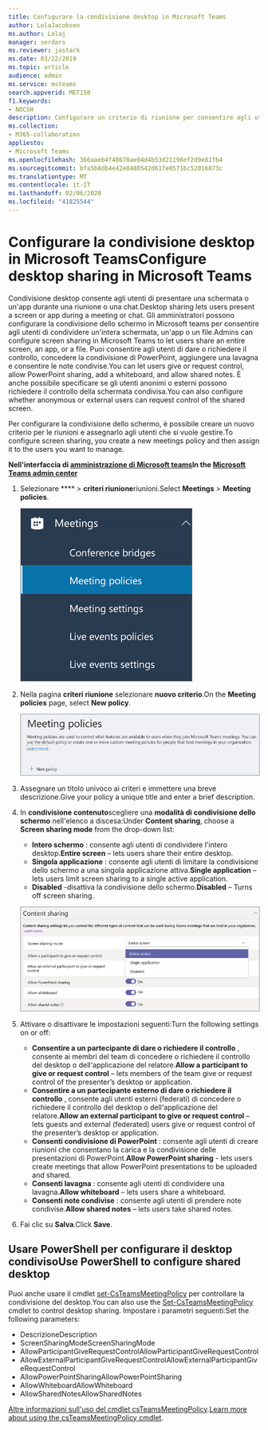 ```yaml
---
title: Configurare la condivisione desktop in Microsoft Teams
author: LolaJacobsen
ms.author: Lolaj
manager: serdars
ms.reviewer: jastark
ms.date: 03/22/2019
ms.topic: article
audience: admin
ms.service: msteams
search.appverid: MET150
f1.keywords:
- NOCSH
description: Configurare un criterio di riunione per consentire agli utenti di condividere i loro desktop in chat o riunioni di Teams
ms.collection:
- M365-collaboration
appliesto:
- Microsoft Teams
ms.openlocfilehash: 366aaeb4f48670ae04d4b53d21196ef2d9e81fb4
ms.sourcegitcommit: bfa5b8db4e42e0480542d61fe05716c52016873c
ms.translationtype: MT
ms.contentlocale: it-IT
ms.lasthandoff: 02/06/2020
ms.locfileid: "41825544"
---
```

<a name="configure-desktop-sharing-in-microsoft-teams"></a><span data-ttu-id="ba6a2-103">Configurare la condivisione desktop in Microsoft Teams</span><span class="sxs-lookup"><span data-stu-id="ba6a2-103">Configure desktop sharing in Microsoft Teams</span></span>
============================================

<span data-ttu-id="ba6a2-104">Condivisione desktop consente agli utenti di presentare una schermata o un'app durante una riunione o una chat.</span><span class="sxs-lookup"><span data-stu-id="ba6a2-104">Desktop sharing lets users present a screen or app during a meeting or chat.</span></span> <span data-ttu-id="ba6a2-105">Gli amministratori possono configurare la condivisione dello schermo in Microsoft teams per consentire agli utenti di condividere un'intera schermata, un'app o un file.</span><span class="sxs-lookup"><span data-stu-id="ba6a2-105">Admins can configure screen sharing in Microsoft Teams to let users share an entire screen, an app, or a file.</span></span> <span data-ttu-id="ba6a2-106">Puoi consentire agli utenti di dare o richiedere il controllo, concedere la condivisione di PowerPoint, aggiungere una lavagna e consentire le note condivise.</span><span class="sxs-lookup"><span data-stu-id="ba6a2-106">You can let users give or request control, allow PowerPoint sharing, add a whiteboard, and allow shared notes.</span></span> <span data-ttu-id="ba6a2-107">È anche possibile specificare se gli utenti anonimi o esterni possono richiedere il controllo della schermata condivisa.</span><span class="sxs-lookup"><span data-stu-id="ba6a2-107">You can also configure whether anonymous or external users can request control of the shared screen.</span></span>

<span data-ttu-id="ba6a2-108">Per configurare la condivisione dello schermo, è possibile creare un nuovo criterio per le riunioni e assegnarlo agli utenti che si vuole gestire.</span><span class="sxs-lookup"><span data-stu-id="ba6a2-108">To configure screen sharing, you create a new meetings policy and then assign it to the users you want to manage.</span></span>

<span data-ttu-id="ba6a2-109">**Nell'interfaccia di [amministrazione di Microsoft teams](https://admin.teams.microsoft.com/)**</span><span class="sxs-lookup"><span data-stu-id="ba6a2-109">**In the [Microsoft Teams admin center](https://admin.teams.microsoft.com/)**</span></span>

1. <span data-ttu-id="ba6a2-110">Selezionare \*\*\*\* > **criteri riunione**riunioni.</span><span class="sxs-lookup"><span data-stu-id="ba6a2-110">Select **Meetings** > **Meeting policies**.</span></span>

    ![Schermata che mostra i criteri riunione selezionati](media/configure-desktop-sharing-image1.png)

2. <span data-ttu-id="ba6a2-112">Nella pagina **criteri riunione** selezionare **nuovo criterio**.</span><span class="sxs-lookup"><span data-stu-id="ba6a2-112">On the **Meeting policies** page, select **New policy**.</span></span>

    ![Schermata che mostra il messaggio criteri riunione](media/configure-desktop-sharing-image2.png)

3. <span data-ttu-id="ba6a2-114">Assegnare un titolo univoco ai criteri e immettere una breve descrizione.</span><span class="sxs-lookup"><span data-stu-id="ba6a2-114">Give your policy a unique title and enter a brief description.</span></span>

4. <span data-ttu-id="ba6a2-115">In **condivisione contenuto**scegliere una **modalità di condivisione dello schermo** nell'elenco a discesa:</span><span class="sxs-lookup"><span data-stu-id="ba6a2-115">Under **Content sharing**, choose a **Screen sharing mode** from the drop-down list:</span></span>

   - <span data-ttu-id="ba6a2-116">**Intero schermo** : consente agli utenti di condividere l'intero desktop.</span><span class="sxs-lookup"><span data-stu-id="ba6a2-116">**Entire screen** – lets users share their entire desktop.</span></span>
   - <span data-ttu-id="ba6a2-117">**Singola applicazione** : consente agli utenti di limitare la condivisione dello schermo a una singola applicazione attiva.</span><span class="sxs-lookup"><span data-stu-id="ba6a2-117">**Single application** – lets users limit screen sharing to a single active application.</span></span>
   - <span data-ttu-id="ba6a2-118">**Disabled** -disattiva la condivisione dello schermo.</span><span class="sxs-lookup"><span data-stu-id="ba6a2-118">**Disabled** – Turns off screen sharing.</span></span>

    ![Schermata che mostra le opzioni della modalità di condivisione](media/configure-desktop-sharing-image3.png)

5. <span data-ttu-id="ba6a2-120">Attivare o disattivare le impostazioni seguenti:</span><span class="sxs-lookup"><span data-stu-id="ba6a2-120">Turn the following settings on or off:</span></span>

    - <span data-ttu-id="ba6a2-121">**Consentire a un partecipante di dare o richiedere il controllo** , consente ai membri del team di concedere o richiedere il controllo del desktop o dell'applicazione del relatore.</span><span class="sxs-lookup"><span data-stu-id="ba6a2-121">**Allow a participant to give or request control** – lets members of the team give or request control of the presenter’s desktop or application.</span></span>
    - <span data-ttu-id="ba6a2-122">**Consentire a un partecipante esterno di dare o richiedere il controllo** , consente agli utenti esterni (federati) di concedere o richiedere il controllo del desktop o dell'applicazione del relatore.</span><span class="sxs-lookup"><span data-stu-id="ba6a2-122">**Allow an external participant to give or request control** – lets guests and external (federated) users give or request control of the presenter’s desktop or application.</span></span>
    - <span data-ttu-id="ba6a2-123">**Consenti condivisione di PowerPoint** : consente agli utenti di creare riunioni che consentano la carica e la condivisione delle presentazioni di PowerPoint.</span><span class="sxs-lookup"><span data-stu-id="ba6a2-123">**Allow PowerPoint sharing** - lets users create meetings that allow PowerPoint presentations to be uploaded and shared.</span></span>
    - <span data-ttu-id="ba6a2-124">**Consenti lavagna** : consente agli utenti di condividere una lavagna.</span><span class="sxs-lookup"><span data-stu-id="ba6a2-124">**Allow whiteboard** – lets users share a whiteboard.</span></span>
    - <span data-ttu-id="ba6a2-125">**Consenti note condivise** : consente agli utenti di prendere note condivise.</span><span class="sxs-lookup"><span data-stu-id="ba6a2-125">**Allow shared notes** – lets users take shared notes.</span></span>

6. <span data-ttu-id="ba6a2-126">Fai clic su **Salva**.</span><span class="sxs-lookup"><span data-stu-id="ba6a2-126">Click **Save**.</span></span>

## <a name="use-powershell-to-configure-shared-desktop"></a><span data-ttu-id="ba6a2-127">Usare PowerShell per configurare il desktop condiviso</span><span class="sxs-lookup"><span data-stu-id="ba6a2-127">Use PowerShell to configure shared desktop</span></span>

<span data-ttu-id="ba6a2-128">Puoi anche usare il cmdlet [set-CsTeamsMeetingPolicy](https://docs.microsoft.com/powershell/module/skype/set-csteamsmeetingpolicy?view=skype-ps) per controllare la condivisione del desktop.</span><span class="sxs-lookup"><span data-stu-id="ba6a2-128">You can also use the [Set-CsTeamsMeetingPolicy](https://docs.microsoft.com/powershell/module/skype/set-csteamsmeetingpolicy?view=skype-ps) cmdlet to control desktop sharing.</span></span> <span data-ttu-id="ba6a2-129">Impostare i parametri seguenti:</span><span class="sxs-lookup"><span data-stu-id="ba6a2-129">Set the following parameters:</span></span>

- <span data-ttu-id="ba6a2-130">Descrizione</span><span class="sxs-lookup"><span data-stu-id="ba6a2-130">Description</span></span>
- <span data-ttu-id="ba6a2-131">ScreenSharingMode</span><span class="sxs-lookup"><span data-stu-id="ba6a2-131">ScreenSharingMode</span></span>
- <span data-ttu-id="ba6a2-132">AllowParticipantGiveRequestControl</span><span class="sxs-lookup"><span data-stu-id="ba6a2-132">AllowParticipantGiveRequestControl</span></span>
- <span data-ttu-id="ba6a2-133">AllowExternalParticipantGiveRequestControl</span><span class="sxs-lookup"><span data-stu-id="ba6a2-133">AllowExternalParticipantGiveRequestControl</span></span>
- <span data-ttu-id="ba6a2-134">AllowPowerPointSharing</span><span class="sxs-lookup"><span data-stu-id="ba6a2-134">AllowPowerPointSharing</span></span>
- <span data-ttu-id="ba6a2-135">AllowWhiteboard</span><span class="sxs-lookup"><span data-stu-id="ba6a2-135">AllowWhiteboard</span></span>
- <span data-ttu-id="ba6a2-136">AllowSharedNotes</span><span class="sxs-lookup"><span data-stu-id="ba6a2-136">AllowSharedNotes</span></span>

<span data-ttu-id="ba6a2-137">[Altre informazioni sull'uso del cmdlet csTeamsMeetingPolicy](https://docs.microsoft.com/powershell/module/skype/set-csteamsmeetingpolicy?view=skype-ps).</span><span class="sxs-lookup"><span data-stu-id="ba6a2-137">[Learn more about using the csTeamsMeetingPolicy cmdlet](https://docs.microsoft.com/powershell/module/skype/set-csteamsmeetingpolicy?view=skype-ps).</span></span>

